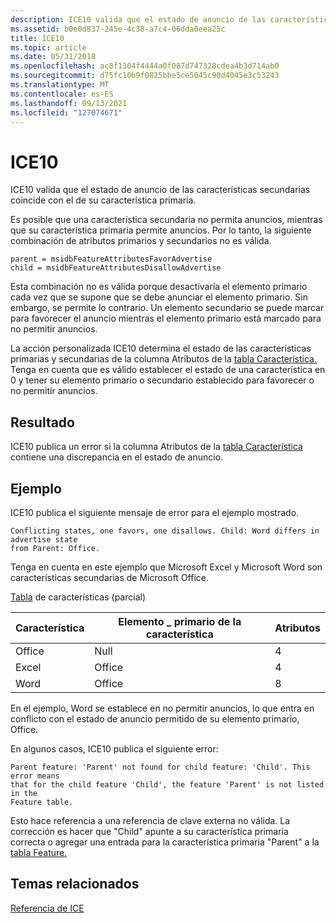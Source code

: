 ```yaml
---
description: ICE10 valida que el estado de anuncio de las características secundarias coincide con el de su característica primaria.
ms.assetid: b0e0d837-245e-4c38-a7c4-06dda0eea25c
title: ICE10
ms.topic: article
ms.date: 05/31/2018
ms.openlocfilehash: ac8f1304f4444a0f087d747328cdea4b3d714ab0
ms.sourcegitcommit: d75fc10b9f0825bbe5ce5045c90d4045e3c53243
ms.translationtype: MT
ms.contentlocale: es-ES
ms.lasthandoff: 09/13/2021
ms.locfileid: "127074671"
---
```

# <a name="ice10"></a>ICE10

ICE10 valida que el estado de anuncio de las características secundarias coincide con el de su característica primaria.

Es posible que una característica secundaria no permita anuncios, mientras que su característica primaria permite anuncios. Por lo tanto, la siguiente combinación de atributos primarios y secundarios no es válida.

``` syntax
parent = msidbFeatureAttributesFavorAdvertise 
child = msidbFeatureAttributesDisallowAdvertise
```

Esta combinación no es válida porque desactivaría el elemento primario cada vez que se supone que se debe anunciar el elemento primario. Sin embargo, se permite lo contrario. Un elemento secundario se puede marcar para favorecer el anuncio mientras el elemento primario está marcado para no permitir anuncios.

La acción personalizada ICE10 determina el estado de las características primarias y secundarias de la columna Atributos de la [tabla Característica.](feature-table.md) Tenga en cuenta que es válido establecer el estado de una característica en 0 y tener su elemento primario o secundario establecido para favorecer o no permitir anuncios.

## <a name="result"></a>Resultado

ICE10 publica un error si la columna Atributos de la [tabla Característica](feature-table.md) contiene una discrepancia en el estado de anuncio.

## <a name="example"></a>Ejemplo

ICE10 publica el siguiente mensaje de error para el ejemplo mostrado.

``` syntax
Conflicting states, one favors, one disallows. Child: Word differs in advertise state 
from Parent: Office.
```

Tenga en cuenta en este ejemplo que Microsoft Excel y Microsoft Word son características secundarias de Microsoft Office.

[Tabla](feature-table.md) de características (parcial)



| Característica | Elemento \_ primario de la característica | Atributos |
|---------|-----------------|------------|
| Office  | Null            | 4          |
| Excel   | Office          | 4          |
| Word    | Office          | 8          |



 

En el ejemplo, Word se establece en no permitir anuncios, lo que entra en conflicto con el estado de anuncio permitido de su elemento primario, Office.

En algunos casos, ICE10 publica el siguiente error:

``` syntax
Parent feature: 'Parent' not found for child feature: 'Child'. This error means 
that for the child feature 'Child', the feature 'Parent' is not listed in the 
Feature table.
```

Esto hace referencia a una referencia de clave externa no válida. La corrección es hacer que "Child" apunte a su característica primaria correcta o agregar una entrada para la característica primaria "Parent" a la [tabla Feature.](feature-table.md)

## <a name="related-topics"></a>Temas relacionados

<dl> <dt>

[Referencia de ICE](ice-reference.md)
</dt> </dl>

 

 



